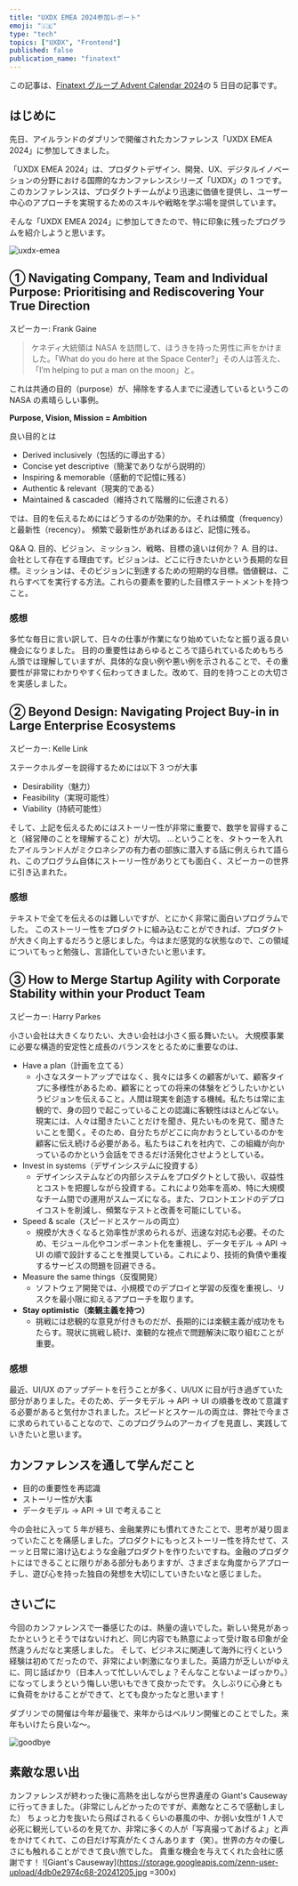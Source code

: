 ```yaml
---
title: "UXDX EMEA 2024参加レポート"
emoji: "🇮🇪"
type: "tech"
topics: ["UXDX", "Frontend"]
published: false
publication_name: "finatext"
---
```


この記事は、[Finatext グループ Advent Calendar 2024](https://qiita.com/advent-calendar/2024/finatextgroup)の 5 日目の記事です。

## はじめに

先日、アイルランドのダブリンで開催されたカンファレンス「UXDX EMEA 2024」に参加してきました。

「UXDX EMEA 2024」は、プロダクトデザイン、開発、UX、デジタルイノベーションの分野における国際的なカンファレンスシリーズ「UXDX」の 1 つです。このカンファレンスは、プロダクトチームがより迅速に価値を提供し、ユーザー中心のアプローチを実現するためのスキルや戦略を学ぶ場を提供しています。

そんな「UXDX EMEA 2024」に参加してきたので、特に印象に残ったプログラムを紹介しようと思います。

![uxdx-emea](https://storage.googleapis.com/zenn-user-upload/7ce939f893cc-20241205.jpg)

## ① Navigating Company, Team and Individual Purpose: Prioritising and Rediscovering Your True Direction

スピーカー: Frank Gaine

> ケネディ大統領は NASA を訪問して、ほうきを持った男性に声をかけました。「What do you do here at the Space Center?」その人は答えた、「I’m helping to put a man on the moon」と。

これは共通の目的（purpose）が、掃除をする人までに浸透しているというこの NASA の素晴らしい事例。

**Purpose, Vision, Mission = Ambition**

良い目的とは

- Derived inclusively（包括的に導出する）
- Concise yet descriptive（簡潔でありながら説明的）
- Inspiring & memorable（感動的で記憶に残る）
- Authentic & relevant（現実的である）
- Maintained & cascaded（維持されて階層的に伝達される）

では、目的を伝えるためにはどうするのが効果的か。それは頻度（frequency）と最新性（recency）。
頻繁で最新性があればあるほど、記憶に残る。

Q&A
Q. 目的、ビジョン、ミッション、戦略、目標の違いは何か？
A. 目的は、会社として存在する理由です。ビジョンは、どこに行きたいかという長期的な目標。ミッションは、そのビジョンに到達するための短期的な目標。価値観は、これらすべてを実行する方法。これらの要素を要約した目標ステートメントを持つこと。

### 感想

多忙な毎日に言い訳して、日々の仕事が作業になり始めていたなと振り返る良い機会になりました。
目的の重要性はあらゆるところで語られているためもちろん頭では理解していますが、具体的な良い例や悪い例を示されることで、その重要性が非常にわかりやすく伝わってきました。改めて、目的を持つことの大切さを実感しました。

## ② Beyond Design: Navigating Project Buy-in in Large Enterprise Ecosystems

スピーカー: Kelle Link

ステークホルダーを説得するためには以下 3 つが大事

- Desirability（魅力）
- Feasibility（実現可能性）
- Viability（持続可能性）

そして、上記を伝えるためにはストーリー性が非常に重要で、数学を習得すること（経営陣のことを理解すること）が大切。
...ということを、タトゥーを入れたアイルランド人がミクロネシアの有力者の部族に潜入する話に例えられて語られ、このプログラム自体にストーリー性がありとても面白く、スピーカーの世界に引き込まれた。

### 感想

テキストで全てを伝えるのは難しいですが、とにかく非常に面白いプログラムでした。
このストーリー性をプロダクトに組み込むことができれば、プロダクトが大きく向上するだろうと感じました。今はまだ感覚的な状態なので、この領域についてもっと勉強し、言語化していきたいと思います。

## ③ How to Merge Startup Agility with Corporate Stability within your Product Team

スピーカー: Harry Parkes

小さい会社は大きくなりたい、大きい会社は小さく振る舞いたい。
大規模事業に必要な構造的安定性と成長のバランスをとるために重要なのは、

- Have a plan（計画を立てる）
  - 小さなスタートアップではなく、我々には多くの顧客がいて、顧客タイプに多様性があるため、顧客にとっての将来の体験をどうしたいかというビジョンを伝えること。人間は現実を創造する機械。私たちは常に主観的で、身の回りで起こっていることの認識に客観性はほとんどない。現実には、人々は聞きたいことだけを聞き、見たいものを見て、聞きたいことを聞く。そのため、自分たちがどこに向かおうとしているのかを顧客に伝え続ける必要がある。私たちはこれを社内で、この組織が向かっているのかという会話をできるだけ活発化させようとしている。
- Invest in systems（デザインシステムに投資する）
  - デザインシステムなどの内部システムをプロダクトとして扱い、収益性とコストを把握しながら投資する。これにより効率を高め、特に大規模なチーム間での運用がスムーズになる。また、フロントエンドのデプロイコストを削減し、頻繁なテストと改善を可能にしている。
- Speed & scale（スピードとスケールの両立）
  - 規模が大きくなると効率性が求められるが、迅速な対応も必要。そのため、モジュール化やコンポーネント化を重視し、データモデル → API → UI の順で設計することを推奨している。これにより、技術的負債や重複するサービスの問題を回避できる。
- Measure the same things（反復開発）
  - ソフトウェア開発では、小規模でのデプロイと学習の反復を重視し、リスクを最小限に抑えるアプローチを取ります。
- **Stay optimistic（楽観主義を持つ）**
  - 挑戦には悲観的な意見が付きものだが、長期的には楽観主義が成功をもたらす。現状に挑戦し続け、楽観的な視点で問題解決に取り組むことが重要。

### 感想

最近、UI/UX のアップデートを行うことが多く、UI/UX に目が行き過ぎていた部分がありました。そのため、データモデル → API → UI の順番を改めて意識する必要があると気付かされました。スピードとスケールの両立は、弊社で今まさに求められていることなので、このプログラムのアーカイブを見直し、実践していきたいと思います。

## カンファレンスを通して学んだこと

- 目的の重要性を再認識
- ストーリー性が大事
- データモデル → API → UI で考えること

今の会社に入って 5 年が経ち、金融業界にも慣れてきたことで、思考が凝り固まっていたことを痛感しました。プロダクトにもっとストーリー性を持たせて、スーッと日常に溶け込むような金融プロダクトを作りたいですね。金融のプロダクトにはできることに限りがある部分もありますが、さまざまな角度からアプローチし、遊び心を持った独自の発想を大切にしていきたいなと感じました。

## さいごに

今回のカンファレンスで一番感じたのは、熱量の違いでした。新しい発見があったかというとそうではないけれど、同じ内容でも熱意によって受け取る印象が全然違うんだなと実感しました。
そして、ビジネスに関連して海外に行くという経験は初めてだったので、非常によい刺激になりました。英語力が乏しいがゆえに、同じ話ばかり（日本人って忙しいんでしょ？そんなことないよーばっかり。）になってしまうという悔しい思いもできて良かったです。
久しぶりに心身ともに負荷をかけることができて、とても良かったなと思います！

ダブリンでの開催は今年が最後で、来年からはベルリン開催とのことでした。来年もいけたら良いな〜。

![goodbye](https://storage.googleapis.com/zenn-user-upload/5a7f008b22ab-20241205.jpg)

## 素敵な思い出

カンファレンスが終わった後に高熱を出しながら世界遺産の Giant's Causeway に行ってきました。（非常にしんどかったのですが、素敵なところで感動しました）
ちょっと力を抜いたら飛ばされるくらいの暴風の中、か弱い女性が 1 人で必死に観光しているのを見てか、非常に多くの人が「写真撮ってあげるよ」と声をかけてくれて、この日だけ写真がたくさんあります（笑）。世界の方々の優しさにも触れることができて良い旅でした。
貴重な機会を与えてくれた会社に感謝です！
![Giant's Causeway](https://storage.googleapis.com/zenn-user-upload/4db0e2974c68-20241205.jpg =300x)

